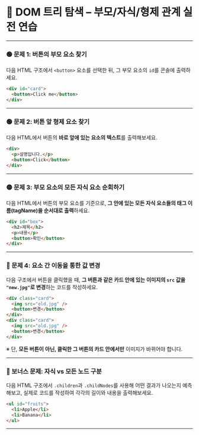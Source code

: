 # 📘 DOM 트리 탐색 – 부모/자식/형제 관계 실전 연습

---

### 🟢 문제 1: 버튼의 부모 요소 찾기

다음 HTML 구조에서 `<button>` 요소를 선택한 뒤, 그 부모 요소의 `id`를 콘솔에 출력하세요.

```html
<div id="card">
  <button>Click me</button>
</div>
```

---

### 🟢 문제 2: 버튼 앞 형제 요소 찾기

다음 HTML에서 버튼의 **바로 앞에 있는 요소의 텍스트**를 출력해보세요.

```html
<div>
  <p>설명입니다.</p>
  <button>Click</button>
</div>
```

---

### 🟡 문제 3: 부모 요소의 모든 자식 요소 순회하기

다음 HTML에서 버튼의 부모 요소를 기준으로, **그 안에 있는 모든 자식 요소들의 태그 이름(tagName)을 순서대로 출력**하세요.

```html
<div id="box">
  <h2>제목</h2>
  <p>내용</p>
  <button>확인</button>
</div>
```

---

### 🔴 문제 4: 요소 간 이동을 통한 값 변경

다음 구조에서 버튼을 클릭했을 때, **그 버튼과 같은 카드 안에 있는 이미지의 `src` 값을 `"new.jpg"`로 변경**하는 코드를 작성하세요.

```html
<div class="card">
  <img src="old.jpg" />
  <button>변경</button>
</div>
<div class="card">
  <img src="old.jpg" />
  <button>변경</button>
</div>
```

※ 단, **모든 버튼이 아닌, 클릭한 그 버튼의 카드 안에서만** 이미지가 바뀌어야 합니다.

---

### 🧠 보너스 문제: 자식 vs 모든 노드 구분

다음 HTML 구조에서 `.children`과 `.childNodes`를 사용해 어떤 결과가 나오는지 예측해보고, 실제로 코드를 작성하여 각각의 길이와 내용을 출력해보세요.

```html
<ul id="fruits">
  <li>Apple</li>
  <li>Banana</li>
</ul>
```

---
